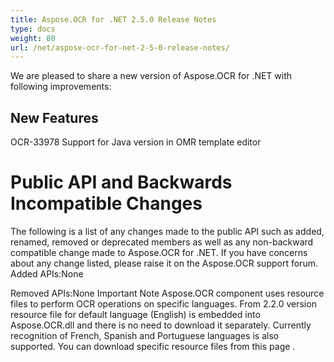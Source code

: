 ```yaml
---
title: Aspose.OCR for .NET 2.5.0 Release Notes
type: docs
weight: 80
url: /net/aspose-ocr-for-net-2-5-0-release-notes/
---
```


We are pleased to share a new version of Aspose.OCR for .NET with following improvements:
## **New Features**
OCR-33978 Support for Java version in OMR template editor
# **Public API and Backwards Incompatible Changes**
The following is a list of any changes made to the public API such as added, renamed, removed or deprecated members as well as any non-backward compatible change made to Aspose.OCR for .NET. If you have concerns about any change listed, please raise it on the Aspose.OCR support forum.
Added APIs:None

Removed APIs:None
Important Note
Aspose.OCR component uses resource files to perform OCR operations on specific languages. From 2.2.0 version resource file for default language (English) is embedded into Aspose.OCR.dll and there is no need to download it separately. Currently recognition of French, Spanish and Portuguese languages is also supported. You can download specific resource files from this page
. 
